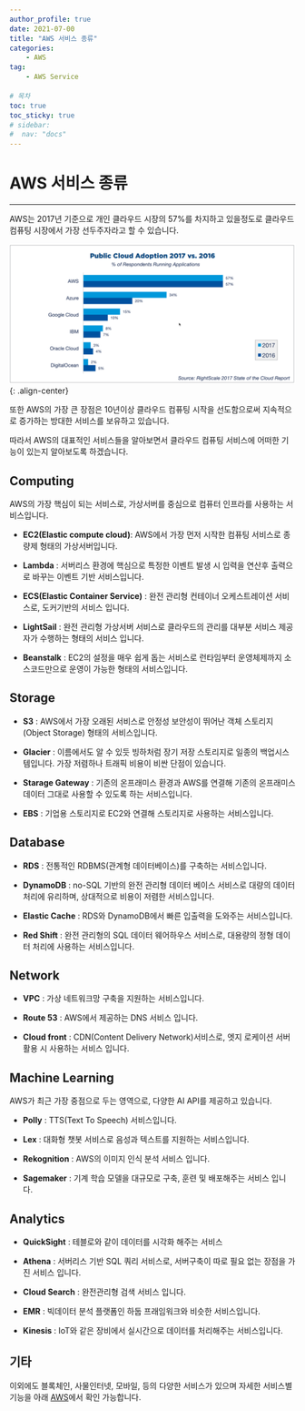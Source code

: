 ```yaml
---
author_profile: true
date: 2021-07-00
title: "AWS 서비스 종류"
categories: 
    - AWS
tag: 
    - AWS Service

# 목차
toc: true  
toc_sticky: true 
# sidebar:
#  nav: "docs"
---
```


# AWS 서비스 종류

---

AWS는 2017년 기준으로 개인 클라우드 시장의 57%를 차지하고 있을정도로 클라우드 컴퓨팅 시장에서 가장 선두주자라고 할 수 있습니다.

![2016, 2017 개인 클라우드 사용 비율비교(참고: RightScale 2017 State of the Cloud Report)](/assets/images/AWS2.png){: .align-center}

또한 AWS의 가장 큰 장점은 10년이상 클라우드 컴퓨팅 시작을 선도함으로써 지속적으로 증가하는 방대한 서비스를 보유하고 있습니다.

따라서 AWS의 대표적인 서비스들을 알아보면서 클라우드 컴퓨팅 서비스에 어떠한 기능이 있는지 알아보도록 하겠습니다.

## Computing

AWS의 가장 핵심이 되는 서비스로, 가상서버를 중심으로 컴퓨터 인프라를 사용하는 서비스입니다.

- **EC2(Elastic compute cloud)**: AWS에서 가장 먼저 시작한 컴퓨팅 서비스로 종량제 형태의 가상서버입니다.

- **Lambda** : 서버리스 환경에 핵심으로 특정한 이벤트 발생 시 입력을 연산후 출력으로 바꾸는 이벤트 기반 서비스입니다.

- **ECS(Elastic Container Service)** : 완전 관리형 컨테이너 오케스트레이션 서비스로, 도커기반의 서비스 입니다.

- **LightSail** : 완전 관리형 가상서버 서비스로 클라우드의 관리를 대부분 서비스 제공자가 수행하는 형태의 서비스 입니다.

- **Beanstalk** : EC2의 설정을 매우 쉽게 돕는 서비스로 런타임부터 운영체제까지 소스코드만으로 운영이 가능한 형태의 서비스입니다.

## Storage

- **S3** : AWS에서 가장 오래된 서비스로 안정성 보안성이 뛰어난 객체 스토리지(Object Storage) 형태의 서비스입니다.

- **Glacier** :  이름에서도 알 수 있듯 빙하처럼 장기 저장 스토리지로 일종의 백업시스템입니다. 가장 저렴하나 트래픽 비용이 비싼 단점이 있습니다.

- **Starage Gateway** : 기존의 온프래미스 환경과 AWS를 연결해 기존의 온프래미스 데이터 그대로 사용할 수 있도록 하는 서비스입니다.

- **EBS** : 기업용 스토리지로 EC2와 연결해 스토리지로 사용하는 서비스입니다.

## Database

- **RDS** : 전통적인 RDBMS(관계형 데이터베이스)를 구축하는 서비스입니다.

- **DynamoDB** : no-SQL 기반의 완전 관리형 데이터 베이스 서비스로 대량의 데이터 처리에 유리하며, 상대적으로 비용이 저렴한 서비스입니다.

- **Elastic Cache** : RDS와 DynamoDB에서 빠른 입출력을 도와주는 서비스입니다.

- **Red Shift** : 완전 관리형의 SQL 데이터 웨어하우스 서비스로, 대용량의 정형 데이터 처리에 사용하는 서비스입니다.

## Network
- **VPC** : 가상 네트워크망 구축을 지원하는 서비스입니다.

- **Route 53** : AWS에서 제공하는 DNS 서비스 입니다.

- **Cloud front** : CDN(Content Delivery Network)서비스로, 엣지 로케이션 서버활용 시 사용하는 서비스 입니다.

## Machine Learning

AWS가 최근 가장 중점으로 두는 영역으로, 다양한 AI API를 제공하고 있습니다.

- **Polly** : TTS(Text To Speech) 서비스입니다.

- **Lex** : 대화형 챗봇 서비스로 음성과 텍스트를 지원하는 서비스입니다.

- **Rekognition** : AWS의 이미지 인식 분석 서비스 입니다.

- **Sagemaker** : 기계 학습 모델을 대규모로 구축, 훈련 및 배포해주는 서비스 입니다.

## Analytics


- **QuickSight** : 테블로와 같이 데이터를 시각화 해주는 서비스

- **Athena** : 서버리스 기반 SQL 쿼리 서비스로, 서버구축이 따로 필요 없는 장점을 가진 서비스 입니다.

- **Cloud Search** : 완전관리형 검색 서비스 입니다.

- **EMR** : 빅데이터 분석 플랫폼인 하둡 프래임워크와 비슷한 서비스입니다.

- **Kinesis** : IoT와 같은 장비에서 실시간으로 데이터를 처리해주는 서비스입니다. 

## 기타

이외에도 블록체인, 사물인터넷, 모바일, 등의 다양한 서비스가 있으며 자세한 서비스별 기능을 아래 [AWS](docs.aws.amazon.com)에서 확인 가능합니다.
